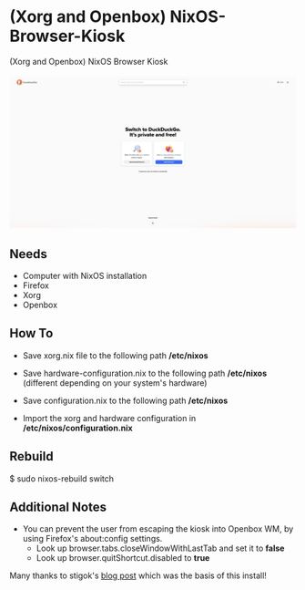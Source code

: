 # (Xorg and Openbox) NixOS-Browser-Kiosk
(Xorg and Openbox) NixOS Browser Kiosk<br><br>
![screenshot](Firefox-Kiosk-Example.png)

## Needs
- Computer with NixOS installation
- Firefox
- Xorg
- Openbox

## How To
- Save xorg.nix file to the following path __/etc/nixos__
- Save hardware-configuration.nix to the following path __/etc/nixos__ (different depending on your system's hardware)
- Save configuration.nix to the following path __/etc/nixos__

- Import the xorg and hardware configuration in __/etc/nixos/configuration.nix__

## Rebuild
$ sudo nixos-rebuild switch

## Additional Notes
- You can prevent the user from escaping the kiosk into Openbox WM, by using Firefox's about:config settings.
  * Look up browser.tabs.closeWindowWithLastTab and set it to __false__
  * Look up browser.quitShortcut.disabled to __true__

Many thanks to stigok's [blog post](https://blog.stigok.com/2020/06/20/nixos-xserver-openbox-auto-start-browser-application.html) which was the basis of this install!
